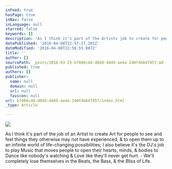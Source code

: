 ```yaml
---
inFeed: true
hasPage: true
inNav: false
inLanguage: null
starred: false
keywords: []
description: "As I think it's part of the Artists job to create for people to see and feel things they otherwise may not have experienced, & open them up to an infinite world of life-changing possibilities; I also believe it's the DJ's job to play Music that moves people enough to open their Hearts, Minds, and Bodies to Dance like nobody's watching & Love like they'll never get hurt - We'll completely lose themselves in the Beats, the Bass, & the Bliss of Life."
datePublished: '2016-04-08T22:57:27.201Z'
dateModified: '2016-04-08T22:56:55.087Z'
title: ''
author: []
sourcePath: _posts/2016-03-25-b7886cdd-d8dd-4849-ae4a-240f4b647957.md
published: true
authors: []
publisher:
  name: null
  domain: null
  url: null
  favicon: null
url: b7886cdd-d8dd-4849-ae4a-240f4b647957/index.html
_type: Article

---
```

![](https://s3-us-west-2.amazonaws.com/the-grid-img/p/7df09ff332e1223e35eeabe42be0ccd6ea3de3e9.jpg)

As I think it's part of the job of an Artist to create Art for people to see and feel things they otherwise may not have experienced, & to open them up to an infinite world of life-changing possibilities; I also believe it's the DJ's job to play Music that moves people to open their hearts, minds, & bodies to Dance like nobody's watching & Love like they'll never get hurt. - We'll completely lose themselves in the Beats, the Bass, & the Bliss of Life.